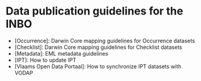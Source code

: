 # Data publication guidelines for the INBO

* [Occurrence]: Darwin Core mapping guidelines for Occurrence datasets
* [Checklist]: Darwin Core mapping guidelines for Checklist datasets
* [Metadata]: EML metadata guidelines
* [IPT]: How to update IPT
* [Vlaams Open Data Portaal]: How to synchronize IPT datasets with VODAP
